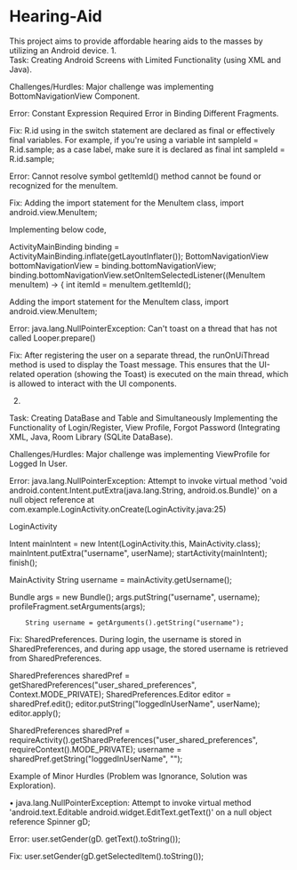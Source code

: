 # Hearing-Aid
This project aims to provide affordable hearing aids to the masses by utilizing an Android device.
1.	
Task: Creating Android Screens with Limited Functionality (using XML and Java).

Challenges/Hurdles: Major challenge was implementing BottomNavigationView Component.

Error: Constant Expression Required Error in Binding Different Fragments.

Fix: R.id using in the switch statement are declared as final or effectively final variables.
For example, if you're using a variable int sampleId = R.id.sample; as a case label, make sure it is declared as final int sampleId = R.id.sample;

Error: Cannot resolve symbol getItemId() method cannot be found or recognized for the menuItem.

Fix: Adding the import statement for the MenuItem class, import android.view.MenuItem;

Implementing below code,

ActivityMainBinding binding = ActivityMainBinding.inflate(getLayoutInflater());
BottomNavigationView bottomNavigationView = binding.bottomNavigationView;
binding.bottomNavigationView.setOnItemSelectedListener((MenuItem menuItem) -> {
    int itemId = menuItem.getItemId();

Adding the import statement for the MenuItem class, import android.view.MenuItem;

Error: 	java.lang.NullPointerException: Can't toast on a thread that has not called Looper.prepare()

Fix: After registering the user on a separate thread, the runOnUiThread method is used to display the Toast message. This ensures that the UI-related operation (showing the Toast) is executed on the main thread, which is allowed to interact with the UI components.


2.	
Task: Creating DataBase and Table and Simultaneously Implementing the Functionality of Login/Register, View Profile, Forgot Password (Integrating XML, Java, Room Library (SQLite DataBase).

Challenges/Hurdles: Major challenge was implementing ViewProfile for Logged In User.

Error: 	java.lang.NullPointerException: Attempt to invoke virtual method 'void android.content.Intent.putExtra(java.lang.String, android.os.Bundle)' on a null object reference at com.example.LoginActivity.onCreate(LoginActivity.java:25)

LoginActivity

Intent mainIntent = new Intent(LoginActivity.this, MainActivity.class);
mainIntent.putExtra("username", userName);
startActivity(mainIntent);
finish();

MainActivity
String username = mainActivity.getUsername();

Bundle args = new Bundle();
        args.putString("username", username);
        profileFragment.setArguments(args);

        String username = getArguments().getString("username");

Fix: SharedPreferences. 
During login, the username is stored in SharedPreferences, and during app usage, the stored username is retrieved from SharedPreferences.

SharedPreferences sharedPref = getSharedPreferences("user_shared_preferences", Context.MODE_PRIVATE);
SharedPreferences.Editor editor = sharedPref.edit();
editor.putString("loggedInUserName", userName);
editor.apply();

SharedPreferences sharedPref = requireActivity().getSharedPreferences("user_shared_preferences", requireContext().MODE_PRIVATE);
username = sharedPref.getString("loggedInUserName", "");


Example of Minor Hurdles (Problem was Ignorance, Solution was Exploration).

•	java.lang.NullPointerException: Attempt to invoke virtual method 'android.text.Editable android.widget.EditText.getText()' on a null object reference
		Spinner gD;

Error:
	 user.setGender(gD. getText().toString());

Fix:
	user.setGender(gD.getSelectedItem().toString());
